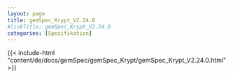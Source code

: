 ```yaml
---
layout: page
title: gemSpec_Krypt_V2.24.0
#linkTitle: gemSpec_Krypt_V2.24.0
categories: [Spezifikation]
---
```

{{< include-html "content/de/docs/gemSpec/gemSpec_Krypt/gemSpec_Krypt_V2.24.0.html" >}}